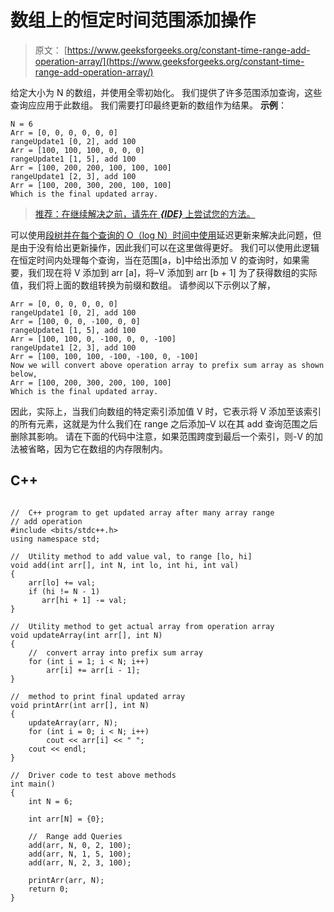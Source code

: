 # 数组上的恒定时间范围添加操作

> 原文： [https://www.geeksforgeeks.org/constant-time-range-add-operation-array/](https://www.geeksforgeeks.org/constant-time-range-add-operation-array/)

给定大小为 N 的数组，并使用全零初始化。 我们提供了许多范围添加查询，这些查询应应用于此数组。 我们需要打印最终更新的数组作为结果。
**示例**：

```
N = 6
Arr = [0, 0, 0, 0, 0, 0]
rangeUpdate1 [0, 2], add 100
Arr = [100, 100, 100, 0, 0, 0]
rangeUpdate1 [1, 5], add 100
Arr = [100, 200, 200, 100, 100, 100]
rangeUpdate1 [2, 3], add 100
Arr = [100, 200, 300, 200, 100, 100]
Which is the final updated array.

```

> [推荐：在继续解决之前，请先在 ***{IDE}*** 上尝试您的方法。](https://ide.geeksforgeeks.org/)

可以使用[段树并在每个查询的 O（log N）时间中使用](https://www.geeksforgeeks.org/lazy-propagation-in-segment-tree/)延迟更新来解决此问题，但是由于没有给出更新操作，因此我们可以在这里做得更好。 我们可以使用此逻辑在恒定时间内处理每个查询，当在范围[a，b]中给出添加 V 的查询时，如果需要，我们现在将 V 添加到 arr [a]，将–V 添加到 arr [b + 1] 为了获得数组的实际值，我们将上面的数组转换为前缀和数组。 请参阅以下示例以了解，

```
Arr = [0, 0, 0, 0, 0, 0]
rangeUpdate1 [0, 2], add 100
Arr = [100, 0, 0, -100, 0, 0]
rangeUpdate1 [1, 5], add 100
Arr = [100, 100, 0, -100, 0, 0, -100]
rangeUpdate1 [2, 3], add 100
Arr = [100, 100, 100, -100, -100, 0, -100]    
Now we will convert above operation array to prefix sum array as shown below,
Arr = [100, 200, 300, 200, 100, 100]
Which is the final updated array.

```

因此，实际上，当我们向数组的特定索引添加值 V 时，它表示将 V 添加至该索引的所有元素，这就是为什么我们在 range 之后添加–V 以在其 add 查询范围之后删除其影响。
请在下面的代码中注意，如果范围跨度到最后一个索引，则-V 的加法被省略，因为它在数组的内存限制内。

## C++ 

```

//  C++ program to get updated array after many array range 
// add operation 
#include <bits/stdc++.h> 
using namespace std; 

//  Utility method to add value val, to range [lo, hi] 
void add(int arr[], int N, int lo, int hi, int val) 
{ 
    arr[lo] += val; 
    if (hi != N - 1) 
       arr[hi + 1] -= val; 
} 

//  Utility method to get actual array from operation array 
void updateArray(int arr[], int N) 
{ 
    //  convert array into prefix sum array 
    for (int i = 1; i < N; i++) 
        arr[i] += arr[i - 1]; 
} 

//  method to print final updated array 
void printArr(int arr[], int N) 
{ 
    updateArray(arr, N); 
    for (int i = 0; i < N; i++) 
        cout << arr[i] << " "; 
    cout << endl; 
} 

//  Driver code to test above methods 
int main() 
{ 
    int N = 6; 

    int arr[N] = {0}; 

    //  Range add Queries 
    add(arr, N, 0, 2, 100); 
    add(arr, N, 1, 5, 100); 
    add(arr, N, 2, 3, 100); 

    printArr(arr, N); 
    return 0; 
} 

```